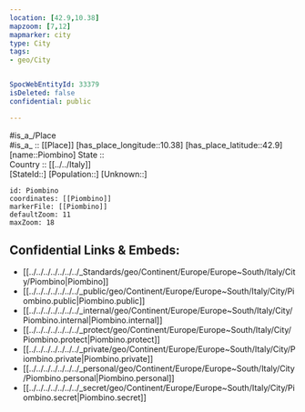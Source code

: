 ```yaml
---
location: [42.9,10.38] 
mapzoom: [7,12] 
mapmarker: city 
type: City
tags:
- geo/City


SpocWebEntityId: 33379
isDeleted: false
confidential: public

---
```

#is_a_/Place  
#is_a_ :: [[Place]] 
[has_place_longitude::10.38] 
[has_place_latitude::42.9] 
[name::Piombino] 
State ::  
Country :: [[../../Italy]]  
[StateId::] 
[Population::] 
[Unknown::] 


```leaflet
id: Piombino
coordinates: [[Piombino]] 
markerFile: [[Piombino]] 
defaultZoom: 11 
maxZoom: 18
```


## Confidential Links & Embeds: 
- [[../../../../../../../_Standards/geo/Continent/Europe/Europe~South/Italy/City/Piombino|Piombino]] 
- [[../../../../../../../_public/geo/Continent/Europe/Europe~South/Italy/City/Piombino.public|Piombino.public]] 
- [[../../../../../../../_internal/geo/Continent/Europe/Europe~South/Italy/City/Piombino.internal|Piombino.internal]] 
- [[../../../../../../../_protect/geo/Continent/Europe/Europe~South/Italy/City/Piombino.protect|Piombino.protect]] 
- [[../../../../../../../_private/geo/Continent/Europe/Europe~South/Italy/City/Piombino.private|Piombino.private]] 
- [[../../../../../../../_personal/geo/Continent/Europe/Europe~South/Italy/City/Piombino.personal|Piombino.personal]] 
- [[../../../../../../../_secret/geo/Continent/Europe/Europe~South/Italy/City/Piombino.secret|Piombino.secret]] 
